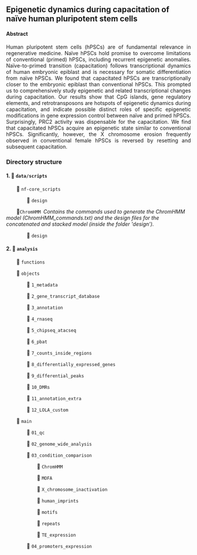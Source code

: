 ## Epigenetic dynamics during capacitation of naïve human pluripotent stem cells


#### Abstract
<p align="justify"> 
Human pluripotent stem cells (hPSCs) are of fundamental relevance in regenerative medicine. Naïve hPSCs hold promise to overcome limitations of conventional (primed) hPSCs, including recurrent epigenetic anomalies. Naïve-to-primed transition (capacitation) follows transcriptional dynamics of human embryonic epiblast and is necessary for somatic differentiation from naïve hPSCs. We found that capacitated hPSCs are transcriptionally closer to the embryonic epiblast than conventional hPSCs. This prompted us to comprehensively study epigenetic and related transcriptional changes during capacitation. Our results show that CpG islands, gene regulatory elements, and retrotransposons are hotspots of epigenetic dynamics during capacitation, and indicate possible distinct roles of specific epigenetic modifications in gene expression control between naïve and primed hPSCs. Surprisingly, PRC2 activity was dispensable for the capacitation. We find that capacitated hPSCs acquire an epigenetic state similar to conventional hPSCs. Significantly, however, the X chromosome erosion frequently observed in conventional female hPSCs is reversed by resetting and subsequent capacitation.
</p>


### Directory structure
#### 1. :file_folder: ```data/scripts```</p>
&emsp;&emsp;:file_folder: ```nf-core_scripts ```</p>
&emsp;&emsp;&emsp;&emsp;:file_folder: ```design```</p>

&emsp;&emsp;:file_folder:```ChromHMM```&ensp;*Contains the commands used to generate the ChromHMM model (ChromHMM_commands.txt) and the design files for the concatenated and stacked model (inside the folder 'design').*</p>
&emsp;&emsp;&emsp;&emsp;:file_folder: ```design```</p>

#### 2. :file_folder: ```analysis```</p>
&emsp;&emsp;:file_folder: ```functions```</p>
&emsp;&emsp;:file_folder: ```objects```</p>
&emsp;&emsp;&emsp;&emsp;:file_folder: ```1_metadata```</p>
&emsp;&emsp;&emsp;&emsp;:file_folder: ```2_gene_transcript_database```</p>
&emsp;&emsp;&emsp;&emsp;:file_folder: ```3_annotation```</p>
&emsp;&emsp;&emsp;&emsp;:file_folder: ```4_rnaseq```</p>
&emsp;&emsp;&emsp;&emsp;:file_folder: ```5_chipseq_atacseq```</p>
&emsp;&emsp;&emsp;&emsp;:file_folder: ```6_pbat```</p>
&emsp;&emsp;&emsp;&emsp;:file_folder: ```7_counts_inside_regions```</p>
&emsp;&emsp;&emsp;&emsp;:file_folder: ```8_differentially_expressed_genes```</p>
&emsp;&emsp;&emsp;&emsp;:file_folder: ```9_differential_peaks```</p>
&emsp;&emsp;&emsp;&emsp;:file_folder: ```10_DMRs```</p>
&emsp;&emsp;&emsp;&emsp;:file_folder: ```11_annotation_extra```</p>
&emsp;&emsp;&emsp;&emsp;:file_folder: ```12_LOLA_custom```</p>
&emsp;&emsp;:file_folder: ```main```</p>
&emsp;&emsp;&emsp;&emsp;:file_folder: ```01_qc```</p>
&emsp;&emsp;&emsp;&emsp;:file_folder: ```02_genome_wide_analysis```</p>
&emsp;&emsp;&emsp;&emsp;:file_folder: ```03_condition_comparison```</p>
&emsp;&emsp;&emsp;&emsp;&emsp;&emsp;:file_folder: ```ChromHMM```</p>
&emsp;&emsp;&emsp;&emsp;&emsp;&emsp;:file_folder: ```MOFA```</p>
&emsp;&emsp;&emsp;&emsp;&emsp;&emsp;:file_folder: ```X_chromosome_inactivation```</p>
&emsp;&emsp;&emsp;&emsp;&emsp;&emsp;:file_folder: ```human_imprints```</p>
&emsp;&emsp;&emsp;&emsp;&emsp;&emsp;:file_folder: ```motifs```</p>
&emsp;&emsp;&emsp;&emsp;&emsp;&emsp;:file_folder: ```repeats```</p>
&emsp;&emsp;&emsp;&emsp;&emsp;&emsp;:file_folder: ```TE_expression```</p>
&emsp;&emsp;&emsp;&emsp;:file_folder: ```04_promoters_expression```</p>
